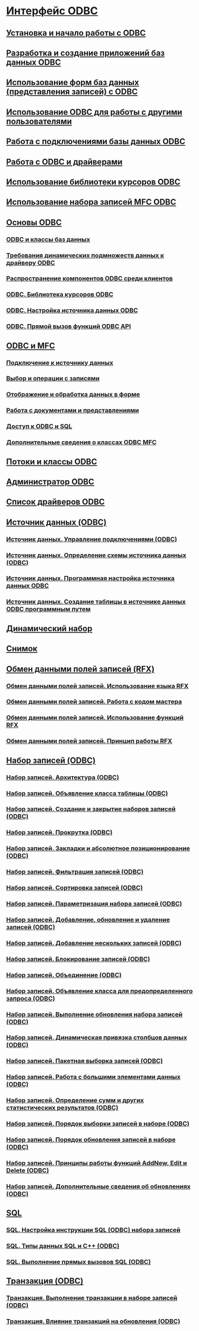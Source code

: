 # [Интерфейс ODBC](open-database-connectivity-odbc.md)
## [Установка и начало работы с ODBC](installing-and-getting-started-with-odbc.md)
## [Разработка и создание приложений баз данных ODBC](design-and-create-an-odbc-database-application.md)
## [Использование форм баз данных (представления записей) с ODBC](use-database-forms-record-views-with-odbc.md)
## [Использование ODBC для работы с другими пользователями](use-odbc-to-work-with-other-users.md)
## [Работа с подключениями базы данных ODBC](work-with-odbc-database-connections.md)
## [Работа с ODBC и драйверами](work-with-odbc-and-drivers.md)
## [Использование библиотеки курсоров ODBC](use-the-odbc-cursor-library.md)
## [Использование набора записей MFC ODBC](use-mfc-odbc-recordsets.md)
## [Основы ODBC](odbc-basics.md)
### [ODBC и классы баз данных](odbc-and-the-database-classes.md)
### [Требования динамических подмножеств данных к драйверу ODBC](odbc-driver-requirements-for-dynasets.md)
### [Распространение компонентов ODBC среди клиентов](redistributing-odbc-components-to-your-customers.md)
### [ODBC. Библиотека курсоров ODBC](odbc-the-odbc-cursor-library.md)
### [ODBC. Настройка источника данных ODBC](odbc-configuring-an-odbc-data-source.md)
### [ODBC. Прямой вызов функций ODBC API](odbc-calling-odbc-api-functions-directly.md)
## [ODBC и MFC](odbc-and-mfc.md)
### [Подключение к источнику данных](connecting-to-a-data-source.md)
### [Выбор и операции с записями](selecting-and-manipulating-records.md)
### [Отображение и обработка данных в форме](displaying-and-manipulating-data-in-a-form.md)
### [Работа с документами и представлениями](working-with-documents-and-views.md)
### [Доступ к ODBC и SQL](access-to-odbc-and-sql.md)
### [Дополнительные сведения о классах ODBC MFC](further-reading-about-the-mfc-odbc-classes.md)
## [Потоки и классы ODBC](odbc-classes-and-threads.md)
## [Администратор ODBC](odbc-administrator.md)
## [Список драйверов ODBC](odbc-driver-list.md)
## [Источник данных (ODBC)](data-source-odbc.md)
### [Источник данных. Управление подключениями (ODBC)](data-source-managing-connections-odbc.md)
### [Источник данных. Определение схемы источника данных (ODBC)](data-source-determining-the-schema-of-the-data-source-odbc.md)
### [Источник данных. Программная настройка источника данных ODBC](data-source-programmatically-configuring-an-odbc-data-source.md)
### [Источник данных. Создание таблицы в источнике данных ODBC программным путем](data-source-programmatically-creating-a-table-in-an-odbc-data-source.md)
## [Динамический набор](dynaset.md)
## [Снимок](snapshot.md)
## [Обмен данными полей записей (RFX)](record-field-exchange-rfx.md)
### [Обмен данными полей записей. Использование языка RFX](record-field-exchange-using-rfx.md)
### [Обмен данными полей записей. Работа с кодом мастера](record-field-exchange-working-with-the-wizard-code.md)
### [Обмен данными полей записей. Использование функций RFX](record-field-exchange-using-the-rfx-functions.md)
### [Обмен данными полей записей. Принцип работы RFX](record-field-exchange-how-rfx-works.md)
## [Набор записей (ODBC)](recordset-odbc.md)
### [Набор записей. Архитектура (ODBC)](recordset-architecture-odbc.md)
### [Набор записей. Объявление класса таблицы (ODBC)](recordset-declaring-a-class-for-a-table-odbc.md)
### [Набор записей. Создание и закрытие наборов записей (ODBC)](recordset-creating-and-closing-recordsets-odbc.md)
### [Набор записей. Прокрутка (ODBC)](recordset-scrolling-odbc.md)
### [Набор записей. Закладки и абсолютное позиционирование (ODBC)](recordset-bookmarks-and-absolute-positions-odbc.md)
### [Набор записей. Фильтрация записей (ODBC)](recordset-filtering-records-odbc.md)
### [Набор записей. Сортировка записей (ODBC)](recordset-sorting-records-odbc.md)
### [Набор записей. Параметризация набора записей (ODBC)](recordset-parameterizing-a-recordset-odbc.md)
### [Набор записей. Добавление, обновление и удаление записей (ODBC)](recordset-adding-updating-and-deleting-records-odbc.md)
### [Набор записей. Добавление нескольких записей (ODBC)](recordset-adding-records-in-bulk-odbc.md)
### [Набор записей. Блокирование записей (ODBC)](recordset-locking-records-odbc.md)
### [Набор записей. Объединение (ODBC)](recordset-performing-a-join-odbc.md)
### [Набор записей. Объявление класса для предопределенного запроса (ODBC)](recordset-declaring-a-class-for-a-predefined-query-odbc.md)
### [Набор записей. Выполнение обновления набора записей (ODBC)](recordset-requerying-a-recordset-odbc.md)
### [Набор записей. Динамическая привязка столбцов данных (ODBC)](recordset-dynamically-binding-data-columns-odbc.md)
### [Набор записей. Пакетная выборка записей (ODBC)](recordset-fetching-records-in-bulk-odbc.md)
### [Набор записей. Работа с большими элементами данных (ODBC)](recordset-working-with-large-data-items-odbc.md)
### [Набор записей. Определение сумм и других статистических результатов (ODBC)](recordset-obtaining-sums-and-other-aggregate-results-odbc.md)
### [Набор записей. Порядок выборки записей в наборе (ODBC)](recordset-how-recordsets-select-records-odbc.md)
### [Набор записей. Порядок обновления записей в наборе (ODBC)](recordset-how-recordsets-update-records-odbc.md)
### [Набор записей. Принципы работы функций AddNew, Edit и Delete (ODBC)](recordset-how-addnew-edit-and-delete-work-odbc.md)
### [Набор записей. Дополнительные сведения об обновлениях (ODBC)](recordset-more-about-updates-odbc.md)
## [SQL](sql.md)
### [SQL. Настройка инструкции SQL (ODBC) набора записей](sql-customizing-your-recordsets-sql-statement-odbc.md)
### [SQL. Типы данных SQL и C++ (ODBC)](sql-sql-and-cpp-data-types-odbc.md)
### [SQL. Выполнение прямых вызовов SQL (ODBC)](sql-making-direct-sql-calls-odbc.md)
## [Транзакция (ODBC)](transaction-odbc.md)
### [Транзакция. Выполнение транзакции в наборе записей (ODBC)](transaction-performing-a-transaction-in-a-recordset-odbc.md)
### [Транзакция. Влияние транзакций на обновления (ODBC)](transaction-how-transactions-affect-updates-odbc.md)
